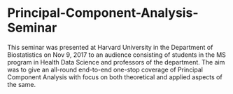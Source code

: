 # Principal-Component-Analysis-Seminar

This seminar was presented at Harvard University in the Department of Biostatistics on Nov 9, 2017 to an audience consisting of students in the MS program in Health Data Science and professors of the department. The aim was to give an all-round end-to-end one-stop coverage of Principal Component Analysis with focus on both theoretical and applied aspects of the same.
